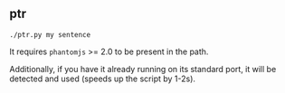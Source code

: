 ## ptr

`./ptr.py my sentence`

It requires `phantomjs` >= 2.0 to be present in the path.

Additionally, if you have it already running on its standard port,
it will be detected and used (speeds up the script by 1-2s).
